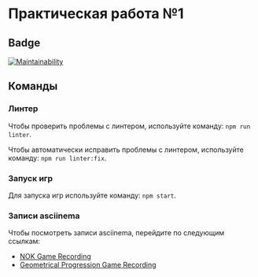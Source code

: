 # Практическая работа №1

## Badge
[![Maintainability](https://api.codeclimate.com/v1/badges/c20f196aad401eba7dc2/maintainability)](https://codeclimate.com/github/AlexThatDefinetlyStudiesIT/methodologyLab1_zmi/maintainability)

## Команды

### Линтер

Чтобы проверить проблемы с линтером, используйте команду: `npm run linter`.

Чтобы автоматически исправить проблемы с линтером, используйте команду: `npm run linter:fix`.

### Запуск игр

Для запуска игр используйте команду: `npm start`.

### Записи asciinema

Чтобы посмотреть записи asciinema, перейдите по следующим ссылкам:

- [NOK Game Recording](https://asciinema.org/a/lJP2wdFcKCYtIGwTLO9c212NG)
- [Geometrical Progression Game Recording](https://asciinema.org/a/1nsQS3DE4BtYMMaDFpC0YbYIb)

